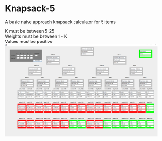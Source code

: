 # Knapsack-5
A basic naive approach knapsack calculator for 5 items

K must be between 5-25  
Weights must be between 1 - K  
Values must be positive  
![alt text](https://github.com/melihacil/Knapsack-5/blob/da474e6e392cf4c5f31c85312f3b1733ea338eb7/Screenshot.png) 
